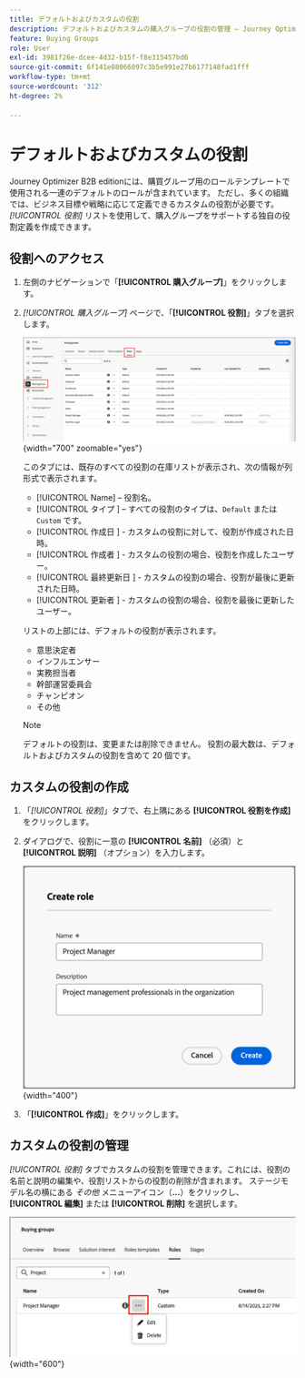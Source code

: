 ```yaml
---
title: デフォルトおよびカスタムの役割
description: デフォルトおよびカスタムの購入グループの役割の管理 – Journey Optimizer B2B editionで、ビジネスニーズに合った役割定義を作成、編集および設定します。
feature: Buying Groups
role: User
exl-id: 3981f26e-dcee-4d32-b15f-f8e315457bd6
source-git-commit: 6f141e08066097c3b5e991e27b6177148fad1fff
workflow-type: tm+mt
source-wordcount: '312'
ht-degree: 2%

---
```


# デフォルトおよびカスタムの役割

Journey Optimizer B2B editionには、購買グループ用のロールテンプレートで使用される一連のデフォルトのロールが含まれています。 ただし、多くの組織では、ビジネス目標や戦略に応じて定義できるカスタムの役割が必要です。 _[!UICONTROL 役割]_ リストを使用して、購入グループをサポートする独自の役割定義を作成できます。

## 役割へのアクセス

1. 左側のナビゲーションで「**[!UICONTROL 購入グループ]**」をクリックします。

1. _[!UICONTROL 購入グループ]_ ページで、「**[!UICONTROL 役割]**」タブを選択します。

   ![ 「役割」タブ ](./assets/roles-tab.png){width="700" zoomable="yes"}

   このタブには、既存のすべての役割の在庫リストが表示され、次の情報が列形式で表示されます。

   * [!UICONTROL Name] – 役割名。
   * [!UICONTROL  タイプ ] – すべての役割のタイプは、`Default` または `Custom` です。
   * [!UICONTROL  作成日 ] - カスタムの役割に対して、役割が作成された日時。
   * [!UICONTROL  作成者 ] - カスタムの役割の場合、役割を作成したユーザー。
   * [!UICONTROL  最終更新日 ] - カスタムの役割の場合、役割が最後に更新された日時。
   * [!UICONTROL  更新者 ] - カスタムの役割の場合、役割を最後に更新したユーザー。

   リストの上部には、デフォルトの役割が表示されます。

   * 意思決定者
   * インフルエンサー
   * 実務担当者
   * 幹部運営委員会
   * チャンピオン
   * その他

   >[!NOTE]
   >
   >デフォルトの役割は、変更または削除できません。 役割の最大数は、デフォルトおよびカスタムの役割を含めて 20 個です。

## カスタムの役割の作成

1. 「_[!UICONTROL 役割]_」タブで、右上隅にある **[!UICONTROL 役割を作成]** をクリックします。

1. ダイアログで、役割に一意の **[!UICONTROL 名前]** （必須）と **[!UICONTROL 説明]** （オプション）を入力します。

   ![ 役割を作成ダイアログ ](./assets/roles-create-dialog.png){width="400"}

1. 「**[!UICONTROL 作成]**」をクリックします。

## カスタムの役割の管理

_[!UICONTROL 役割]_ タブでカスタムの役割を管理できます。これには、役割の名前と説明の編集や、役割リストからの役割の削除が含まれます。 ステージモデル名の横にある _その他_ メニューアイコン（**...**）をクリックし、**[!UICONTROL 編集]** または **[!UICONTROL 削除]** を選択します。

![ カスタムの役割の編集または削除 ](./assets/roles-more-menu.png){width="600"}
